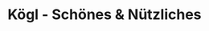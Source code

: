 ---
title: "Kögl - Schönes & Nützliches"
url: /wien/koegl-schoenes-und-nuetzliches/
shop: Haushaltsartikel
---